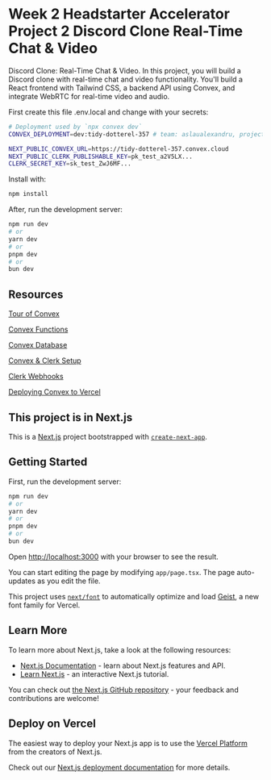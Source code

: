 # Week 2 Headstarter Accelerator Project 2 Discord Clone Real-Time Chat & Video
Discord Clone: Real-Time Chat & Video.
In this project, you will build a Discord clone with real-time chat and video functionality. 
You'll build a React frontend with Tailwind CSS, a backend API using Convex, 
and integrate WebRTC for real-time video and audio.

First create this file .env.local and change with your secrets: 

```bash
# Deployment used by `npx convex dev`
CONVEX_DEPLOYMENT=dev:tidy-dotterel-357 # team: aslaualexandru, project: https-auth-convex-dev-device-chatstarter-274cc

NEXT_PUBLIC_CONVEX_URL=https://tidy-dotterel-357.convex.cloud
NEXT_PUBLIC_CLERK_PUBLISHABLE_KEY=pk_test_a2V5LX...
CLERK_SECRET_KEY=sk_test_ZwJ6MF...
```
Install with: 
```bash  
npm install
```


After, run the development server:

```bash
npm run dev
# or
yarn dev
# or
pnpm dev
# or
bun dev
```

## Resources

[Tour of Convex](
https://docs.convex.dev/tutorial)

[Convex Functions](
https://docs.convex.dev/functions)

[Convex Database](
https://docs.convex.dev/database)

[Convex & Clerk Setup](
https://docs.convex.dev/auth/clerk)

[Clerk Webhooks](
https://clerk.com/docs/webhooks/sync-data)

[Deploying Convex to Vercel](
https://docs.convex.dev/production/hosting/vercel)



## This project is in Next.js 

This is a [Next.js](https://nextjs.org) project bootstrapped with [`create-next-app`](https://nextjs.org/docs/app/api-reference/cli/create-next-app).

## Getting Started

First, run the development server:

```bash
npm run dev
# or
yarn dev
# or
pnpm dev
# or
bun dev
```

Open [http://localhost:3000](http://localhost:3000) with your browser to see the result.

You can start editing the page by modifying `app/page.tsx`. The page auto-updates as you edit the file.

This project uses [`next/font`](https://nextjs.org/docs/app/building-your-application/optimizing/fonts) to automatically optimize and load [Geist](https://vercel.com/font), a new font family for Vercel.

## Learn More

To learn more about Next.js, take a look at the following resources:

- [Next.js Documentation](https://nextjs.org/docs) - learn about Next.js features and API.
- [Learn Next.js](https://nextjs.org/learn) - an interactive Next.js tutorial.

You can check out [the Next.js GitHub repository](https://github.com/vercel/next.js) - your feedback and contributions are welcome!

## Deploy on Vercel

The easiest way to deploy your Next.js app is to use the [Vercel Platform](https://vercel.com/new?utm_medium=default-template&filter=next.js&utm_source=create-next-app&utm_campaign=create-next-app-readme) from the creators of Next.js.

Check out our [Next.js deployment documentation](https://nextjs.org/docs/app/building-your-application/deploying) for more details.
